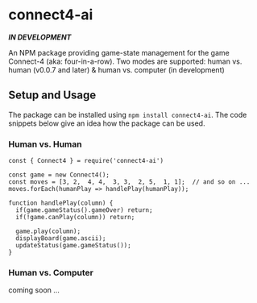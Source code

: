 # connect4-ai

***IN DEVELOPMENT***

An NPM package providing game-state management for the game Connect-4 (aka: four-in-a-row). Two modes are supported: human vs. human (v0.0.7 and later) & human vs. computer (in development)

## Setup and Usage

The package can be installed using `npm install connect4-ai`. The code snippets below give an idea how the package can be used.

### Human vs. Human

```
const { Connect4 } = require('connect4-ai')

const game = new Connect4();
const moves = [3, 2,  4, 4,  3, 3,  2, 5,  1, 1];  // and so on ...
moves.forEach(humanPlay => handlePlay(humanPlay));

function handlePlay(column) {
  if(game.gameStatus().gameOver) return;
  if(!game.canPlay(column)) return;

  game.play(column);
  displayBoard(game.ascii);
  updateStatus(game.gameStatus());
}
```

### Human vs. Computer

coming soon ...
